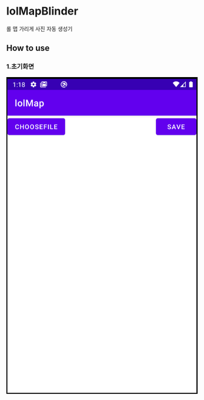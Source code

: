 # lolMapBlinder
롤 맵 가리게 사진 자동 생성기

## How to use

### 1.초기화면
![alt text](https://github.com/ChoYeonJun/ToyProjects/blob/master/lolMapBlinder/readme/step1.PNG?=25x25)
